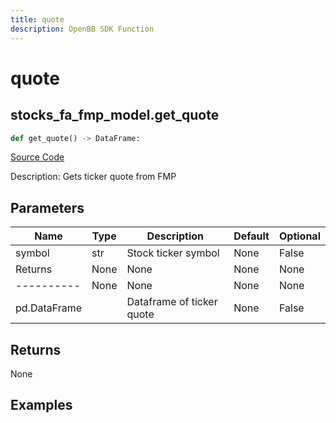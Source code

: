 ```yaml
---
title: quote
description: OpenBB SDK Function
---
```


# quote

## stocks_fa_fmp_model.get_quote

```python title='openbb_terminal/decorators.py'
def get_quote() -> DataFrame:
```
[Source Code](https://github.com/OpenBB-finance/OpenBBTerminal/tree/main/openbb_terminal/decorators.py#L84)

Description: Gets ticker quote from FMP

## Parameters

| Name | Type | Description | Default | Optional |
| ---- | ---- | ----------- | ------- | -------- |
| symbol | str | Stock ticker symbol | None | False |
| Returns | None | None | None | None |
| ---------- | None | None | None | None |
| pd.DataFrame |  | Dataframe of ticker quote | None | False |

## Returns

None

## Examples

